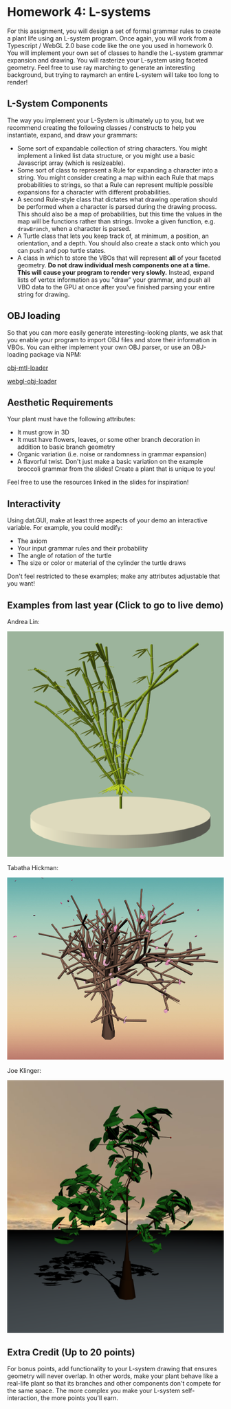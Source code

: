 # Homework 4: L-systems

For this assignment, you will design a set of formal grammar rules to create
a plant life using an L-system program. Once again, you will work from a
Typescript / WebGL 2.0 base code like the one you used in homework 0. You will
implement your own set of classes to handle the L-system grammar expansion and
drawing. You will rasterize your L-system using faceted geometry. Feel free
to use ray marching to generate an interesting background, but trying to
raymarch an entire L-system will take too long to render!

## L-System Components
The way you implement your L-System is ultimately up to you, but we recommend
creating the following classes / constructs to help you instantiate, expand, and
draw your grammars:
* Some sort of expandable collection of string characters. You might implement
a linked list data structure, or you might use a basic Javascript array (which
is resizeable).
* Some sort of class to represent a Rule for expanding a character into a
string. You might consider creating a map within each Rule that maps
probabilities to strings, so that a Rule can represent multiple possible
expansions for a character with different probabilities.
* A second Rule-style class that dictates what drawing operation should be
performed when a character is parsed during the drawing process. This should
also be a map of probabilities, but this time the values in the map will be
functions rather than strings. Invoke a given function, e.g. `drawBranch`, when
a character is parsed.
* A Turtle class that lets you keep track of, at minimum, a position, an
orientation, and a depth. You should also create a stack onto which you can push
and pop turtle states.
* A class in which to store the VBOs that will represent __all__ of your faceted
geometry. __Do not draw individual mesh components one at a time. This will
cause your program to render very slowly.__ Instead, expand lists of vertex
information as you "draw" your grammar, and push all VBO data to the GPU at once
after you've finished parsing your entire string for drawing.

## OBJ loading
So that you can more easily generate interesting-looking plants, we ask that you
enable your program to import OBJ files and store their information in VBOs. You
can either implement your own OBJ parser, or use an OBJ-loading package via NPM:

[obj-mtl-loader](https://www.npmjs.com/package/obj-mtl-loader)

[webgl-obj-loader](https://www.npmjs.com/package/webgl-obj-loader)


## Aesthetic Requirements
Your plant must have the following attributes:
* It must grow in 3D
* It must have flowers, leaves, or some other branch decoration in addition to
basic branch geometry
* Organic variation (i.e. noise or randomness in grammar expansion)
* A flavorful twist. Don't just make a basic variation on the example broccoli
grammar from the slides! Create a plant that is unique to you!

Feel free to use the resources linked in the slides for inspiration!

## Interactivity
Using dat.GUI, make at least three aspects of your demo an interactive variable.
For example, you could modify:

* The axiom
* Your input grammar rules and their probability
* The angle of rotation of the turtle
* The size or color or material of the cylinder the turtle draws

Don't feel restricted to these examples; make any attributes adjustable that you
want!

## Examples from last year (Click to go to live demo)

Andrea Lin:

[![](andreaLin.png)](http://andrea-lin.com/Project3-LSystems/)

Tabatha Hickman:

[![](tabathaHickman.png)](https://tabathah.github.io/Project3-LSystems/)

Joe Klinger:

[![](joeKlinger.png)](https://klingerj.github.io/Project3-LSystems/)

## Extra Credit (Up to 20 points)
For bonus points, add functionality to your L-system drawing that ensures
geometry will never overlap. In other words, make your plant behave like a
real-life plant so that its branches and other components don't compete for the
same space. The more complex you make your L-system self-interaction, the more
points you'll earn.
